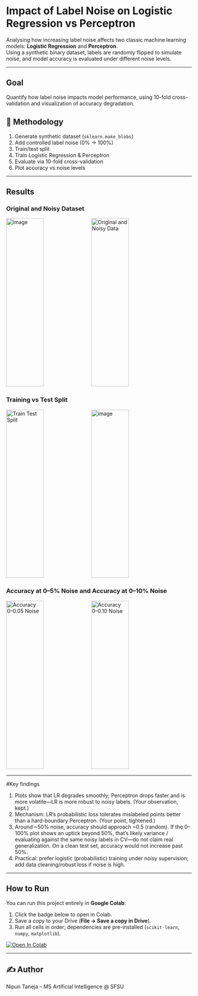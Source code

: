 # Impact of Label Noise on Logistic Regression vs Perceptron

Analysing how increasing label noise affects two classic machine learning models: **Logistic Regression** and **Perceptron**.  
Using a synthetic binary dataset, labels are randomly flipped to simulate noise, and model accuracy is evaluated under different noise levels.

---

## Goal
Quantify how label noise impacts model performance, using 10-fold cross-validation and visualization of accuracy degradation.

## 📝 Methodology
1. Generate synthetic dataset (`sklearn.make_blobs`)  
2. Add controlled label noise (0% → 100%)  
3. Train/test split  
4. Train Logistic Regression & Perceptron  
5. Evaluate via 10-fold cross-validation  
6. Plot accuracy vs noise levels  

---

## Results

### Original and Noisy Dataset
<img width=45% height="455" alt="image" src="https://github.com/user-attachments/assets/530ff420-61cd-4586-974d-6bfcf1fced07" />

<img width=45% height="455" alt="Original and Noisy Data" src="https://github.com/user-attachments/assets/4dde0e5b-67b0-4f4f-b375-0f0b364a27a7" />

### Training vs Test Split
<img width=45% height="455" alt="Train Test Split" src="https://github.com/user-attachments/assets/ebd2bc05-d27a-460c-8b0e-f3cbce7e1351" />
<img width=45% height="455" alt="image" src="https://github.com/user-attachments/assets/52267e5e-29cb-4dc7-a455-c7d40f88b398" />


### Accuracy at 0–5% Noise and Accuracy at 0–10% Noise
<img width=45% height="455" alt="Accuracy 0–0.05 Noise" src="https://github.com/user-attachments/assets/75360c41-4b9f-4a74-b3ba-9756da45837b" />


<img width=45% height="455" alt="Accuracy 0–0.10 Noise" src="https://github.com/user-attachments/assets/e561a674-4b71-4d34-b37b-ebec58b787f0" />

---
#Key findings


1.   Plots show that LR degrades smoothly; Perceptron drops faster and is more volatile—LR is more robust to noisy labels. (Your observation, kept.) 
2.   Mechanism: LR’s probabilistic loss tolerates mislabeled points better than a hard-boundary Perceptron. (Your point, tightened.)
3.   Around ~50% noise, accuracy should approach ~0.5 (random). If the 0–100% plot shows an uptick beyond 50%, that’s likely variance / evaluating against the same noisy labels in CV—do not claim real generalization. On a clean test set, accuracy would not increase past 50%.
4.   Practical: prefer logistic (probabilistic) training under noisy supervision; add data cleaning/robust loss if noise is high.

---
## How to Run
You can run this project entirely in **Google Colab**:

1. Click the badge below to open in Colab.  
2. Save a copy to your Drive (**File → Save a copy in Drive**).  
3. Run all cells in order; dependencies are pre-installed (`scikit-learn`, `numpy`, `matplotlib`).  

[![Open In Colab](https://colab.research.google.com/assets/colab-badge.svg)](https://colab.research.google.com/github/nipun-taneja/label-noise-logreg-perceptron.ipynb/blob/main/label_noise_logreg_perceptron.ipynb)

---

## ✍️ Author
Nipun Taneja – MS Artificial Intelligence @ SFSU

